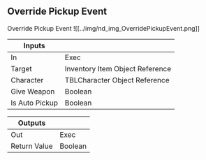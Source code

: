 ## Override Pickup Event
Override Pickup Event
![[../img/nd_img_OverridePickupEvent.png]]

|Inputs||
|--|--|
| In | Exec |
| Target | Inventory Item Object Reference |
| Character | TBLCharacter Object Reference |
| Give Weapon | Boolean |
| Is Auto Pickup | Boolean |

|Outputs||
|--|--|
| Out | Exec |
| Return Value | Boolean |
